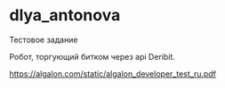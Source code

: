 # dlya_antonova

Тестовое задание

Робот, торгующий битком через api Deribit.

https://algalon.com/static/algalon_developer_test_ru.pdf

